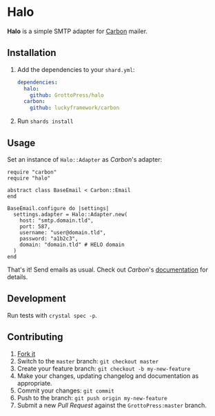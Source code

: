 # Halo

**Halo** is a simple SMTP adapter for [Carbon](https://github.com/luckyframework/carbon) mailer.

## Installation

1. Add the dependencies to your `shard.yml`:

   ```yaml
   dependencies:
     halo:
       github: GrottoPress/halo
     carbon:
       github: luckyframework/carbon
   ```

2. Run `shards install`

## Usage

Set an instance of `Halo::Adapter` as *Carbon*'s adapter:

```crystal
require "carbon"
require "halo"

abstract class BaseEmail < Carbon::Email
end

BaseEmail.configure do |settings|
  settings.adapter = Halo::Adapter.new(
    host: "smtp.domain.tld",
    port: 587,
    username: "user@domain.tld",
    password: "a1b2c3",
    domain: "domain.tld" # HELO domain
  )
end
```

That's it! Send emails as usual. Check out *Carbon*'s [documentation](https://luckyframework.org/guides/emails/sending-emails-with-carbon) for details.

## Development

Run tests with `crystal spec -p`.

## Contributing

1. [Fork it](https://github.com/GrottoPress/halo/fork)
1. Switch to the `master` branch: `git checkout master`
1. Create your feature branch: `git checkout -b my-new-feature`
1. Make your changes, updating changelog and documentation as appropriate.
1. Commit your changes: `git commit`
1. Push to the branch: `git push origin my-new-feature`
1. Submit a new *Pull Request* against the `GrottoPress:master` branch.
